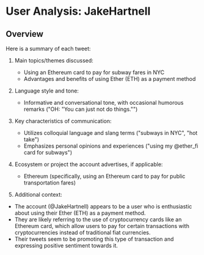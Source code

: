 # User Analysis: JakeHartnell

## Overview

Here is a summary of each tweet:

1. Main topics/themes discussed: 
   - Using an Ethereum card to pay for subway fares in NYC
   - Advantages and benefits of using Ether (ETH) as a payment method

2. Language style and tone:
   - Informative and conversational tone, with occasional humorous remarks ("OH: \"You can just not do things.\"")

3. Key characteristics of communication:
   - Utilizes colloquial language and slang terms ("subways in NYC", "hot take")
   - Emphasizes personal opinions and experiences ("using my @ether_fi card for subways")

4. Ecosystem or project the account advertises, if applicable:
   - Ethereum (specifically, using an Ethereum card to pay for public transportation fares)

5. Additional context:

* The account (@JakeHartnell) appears to be a user who is enthusiastic about using their Ether (ETH) as a payment method.
* They are likely referring to the use of cryptocurrency cards like an Ethereum card, which allow users to pay for certain transactions with cryptocurrencies instead of traditional fiat currencies.
* Their tweets seem to be promoting this type of transaction and expressing positive sentiment towards it.